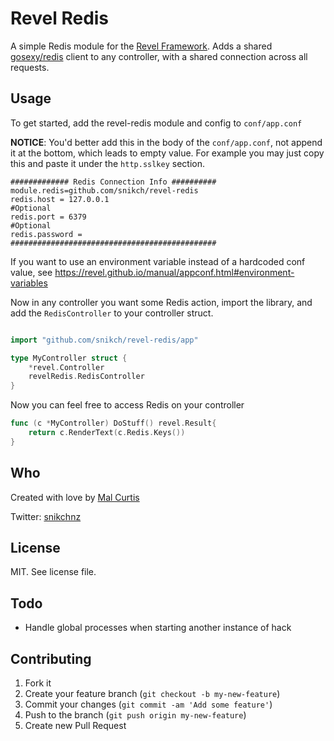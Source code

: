 # Revel Redis
A simple Redis module for the [Revel Framework](http://revel.github.io/). Adds a shared [gosexy/redis](https://github.com/gosexy/redis) client to any controller, with a shared connection across all requests.

## Usage

To get started, add the revel-redis module and config to `conf/app.conf`

**NOTICE**:
You'd better add this in the body of the `conf/app.conf`, 
not append it at the bottom, which leads to empty value. For example you
may just copy this and paste it under the `http.sslkey` section.

```
############# Redis Connection Info ##########
module.redis=github.com/snikch/revel-redis
redis.host = 127.0.0.1
#Optional
redis.port = 6379
#Optional
redis.password =
##############################################
```

If you want to use an environment variable instead of a hardcoded conf value, see https://revel.github.io/manual/appconf.html#environment-variables

Now in any controller you want some Redis action, import the library, and add the `RedisController` to your controller struct.

```go

import "github.com/snikch/revel-redis/app"

type MyController struct {
	*revel.Controller
	revelRedis.RedisController
}
```

Now you can feel free to access Redis on your controller

```go
func (c *MyController) DoStuff() revel.Result{
	return c.RenderText(c.Redis.Keys())
}
```

## Who

Created with love by [Mal Curtis](http://github.com/snikch)

Twitter: [snikchnz](http://twitter.com/snikchnz)

## License

MIT. See license file.

## Todo

*  Handle global processes when starting another instance of hack

## Contributing

1. Fork it
2. Create your feature branch (`git checkout -b my-new-feature`)
3. Commit your changes (`git commit -am 'Add some feature'`)
4. Push to the branch (`git push origin my-new-feature`)
5. Create new Pull Request
